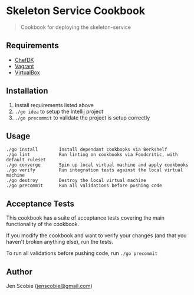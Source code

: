 # Skeleton Service Cookbook

> Cookbook for deploying the skeleton-service

## Requirements

* [ChefDK](https://downloads.chef.io/chef-dk/)
* [Vagrant](https://www.vagrantup.com/)
* [VirtualBox](https://www.virtualbox.org/wiki/Downloads)

## Installation

1. Install requirements listed above
2. ```./go idea``` to setup the Intellij project
3. ```./go precommit``` to validate the project is setup correctly

## Usage

    ./go install        Install dependant cookbooks via Berkshelf
    ./go lint           Run linting on cookbooks via Foodcritic, with default ruleset
    ./go converge       Spin up local virtual machine and apply cookbooks
    ./go verify         Run integration tests against the local virtual machine
    ./go destroy        Destroy the local virtual machine
    ./go precommit      Run all validations before pushing code

## Acceptance Tests

This cookbook has a suite of acceptance tests covering the main functionality of the cookbook.

If you modify the cookbook and want to verify your changes (and that you haven't broken anything else), run the tests.

To run all validations before pushing code, run ```./go precommit```

## Author

Jen Scobie (jenscobie@gmail.com)
